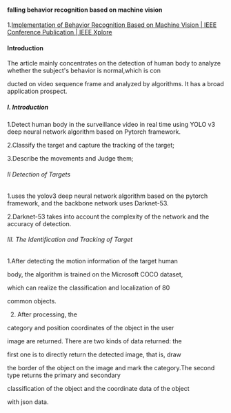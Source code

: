 #### falling behavior recognition based on machine vision

1.[Implementation of Behavior Recognition Based on Machine Vision | IEEE Conference Publication | IEEE Xplore](https://ieeexplore.ieee.org/document/9040773)

#### Introduction

The article mainly concentrates on the detection of human body  to analyze  whether the subject's behavior is normal,which is con

ducted on video sequence frame and analyzed by algorithms. It has a broad application prospect.

##### I. Introduction

1.Detect human body in the surveillance video in real time using  YOLO v3 deep neural network algorithm based on Pytorch framework.

2.Classify the target and capture the tracking of the target;

3.Describe the movements and Judge them; 

###### II Detection of Targets

1.uses the yolov3 deep neural network algorithm based on the pytorch framework, and the backbone network uses Darknet-53.

2.Darknet-53 takes into account the complexity of the network and the accuracy of detection. 

###### III. The Identification and Tracking of  Target

1.After detecting the motion information of the target human 

body, the algorithm is trained on the Microsoft COCO dataset,

which can realize the classification and localization of 80

common objects. 

2. After processing, the 

category and position coordinates of the object in the user 

image are returned. There are two kinds of data returned: the 

first one is to directly return the detected image, that is, draw 

the border of the object on the image and mark the category.The second type returns the primary and secondary 

classification of the object and the coordinate data of the object 

with json data. 



